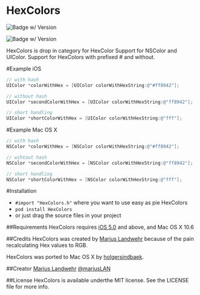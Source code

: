 HexColors
=========================
![Badge w/ Version](https://cocoapod-badges.herokuapp.com/v/HexColors/badge.png)

![Badge w/ Version](https://cocoapod-badges.herokuapp.com/p/HexColors/badge.png)

HexColors is drop in category for HexColor Support for NSColor and UIColor. Support for HexColors with prefixed # and without.

#Example iOS
``` objective-c
// with hash
UIColor *colorWithHex = [UIColor colorWithHexString:@"#ff8942"];

// without hash
UIColor *secondColorWithHex = [UIColor colorWithHexString:@"ff8942"];

// short handling
UIColor *shortColorWithHex = [UIColor colorWithHexString:@"fff"];
```

#Example Mac OS X
``` objective-c
// with hash
NSColor *colorWithHex = [NSColor colorWithHexString:@"#ff8942"];

// wihtout hash
NSColor *secondColorWithHex = [NSColor colorWithHexString:@"ff8942"];

// short handling
NSColor *shortColorWithHex = [NSColor colorWithHexString:@"fff"];
```

#Installation
* `#import "HexColors.h"` where you want to use easy as pie HexColors
* `pod install HexColors`
* or just drag the source files in your project

##Requirements
HexColors requires [iOS 5.0](http://developer.apple.com/library/ios/#releasenotes/General/WhatsNewIniPhoneOS/Articles/iPhoneOS4.html) and above, and Mac OS X 10.6

##Credits
HexColors was created by [Marius Landwehr](https://github.com/mRs-) because of the pain recalculating Hex values to RGB.

HexColors was ported to Mac OS X by [holgersindbaek](https://github.com/holgersindbaek).

##Creator
[Marius Landwehr](https://github.com/mRs-) [@mariusLAN](https://twitter.com/mariusLAN)

##License
HexColors is available underthe MIT license. See the LICENSE file for more info.
